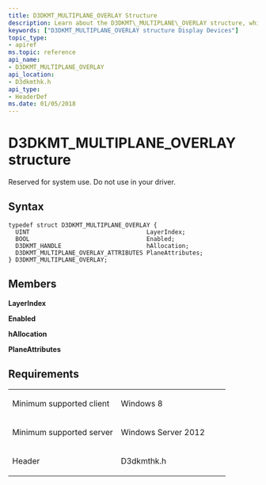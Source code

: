 ```yaml
---
title: D3DKMT_MULTIPLANE_OVERLAY Structure
description: Learn about the D3DKMT\_MULTIPLANE\_OVERLAY structure, which is reserved for system use. Do not use in your driver.
keywords: ["D3DKMT_MULTIPLANE_OVERLAY structure Display Devices"]
topic_type:
- apiref
ms.topic: reference
api_name:
- D3DKMT_MULTIPLANE_OVERLAY
api_location:
- D3dkmthk.h
api_type:
- HeaderDef
ms.date: 01/05/2018
---
```


# D3DKMT\_MULTIPLANE\_OVERLAY structure


Reserved for system use. Do not use in your driver.

## Syntax

```ManagedCPlusPlus
typedef struct D3DKMT_MULTIPLANE_OVERLAY {
  UINT                                 LayerIndex;
  BOOL                                 Enabled;
  D3DKMT_HANDLE                        hAllocation;
  D3DKMT_MULTIPLANE_OVERLAY_ATTRIBUTES PlaneAttributes;
} D3DKMT_MULTIPLANE_OVERLAY;
```

## Members

**LayerIndex**

**Enabled**

**hAllocation**

**PlaneAttributes**

## Requirements

<table>
<colgroup>
<col width="50%" />
<col width="50%" />
</colgroup>
<tbody>
<tr class="odd">
<td align="left"><p>Minimum supported client</p></td>
<td align="left"><p>Windows 8</p></td>
</tr>
<tr class="even">
<td align="left"><p>Minimum supported server</p></td>
<td align="left"><p>Windows Server 2012</p></td>
</tr>
<tr class="odd">
<td align="left"><p>Header</p></td>
<td align="left">D3dkmthk.h</td>
</tr>
</tbody>
</table>

 

 





